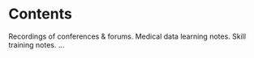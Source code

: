 # Contents
Recordings of conferences & forums.
Medical data learning notes.
Skill training notes.
...

